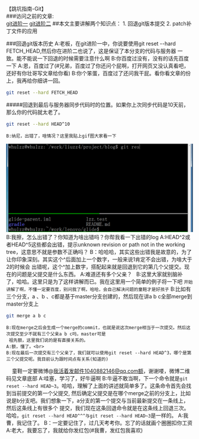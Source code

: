 【跳坑指南-Git】<br>
###访问之前的文章:<br>
[git进阶一](https://github.com/zhuang137/blog/blob/master/git/git%E8%BF%9B%E9%98%B6%E4%B8%80.md)
[git进阶二](https://github.com/zhuang137/blog/blob/master/git/git%E8%BF%9B%E9%98%B6%E4%BA%8C.md)
##本文主要讲解两个知识点：
    1. 回退git版本提交
    2. patch补丁文件的应用

###回退git版本历史
    A:老板，在git进阶一中，你说要使用git reset --hard FETCH_HEAD,然后你在进阶二也说了，这是保证了本分支的代码与服务器
      一致。能不能说一下回退的时候需要注意什么啊
    B:你百度过没有，没有的话先百度一下
    A:恩，百度过了(#兄弟，百度过了你还问个屁啊，打开网页又没认真看吧，还好有你壮哥写文章给你看)
    B:你个笨蛋，百度过了还问我干屁。看你看文章的份上，我再给你细讲一回。
```Bash
git reset --hard FETCH_HEAD
```
#####回退到最后与服务器同步代码时的位置。如果你上次同步代码是10天前，那么你的代码就太老了。
```Bash
git reset --hard HEAD^10
```
    B:纳尼，出错了，啥情况？这里我贴上gif图大家看一下
![image](https://github.com/zhuang137/blog/blob/master/picture/git3.gif "git3")
    B:我擦，怎么出错了？你知道为啥出错吗？你帮我看一下出错的log
    A:HEAD^2或者HEAD^5这些都会出错，提示unknown revision or path not in the working tree，这意思不就是参数不正确吗？
    B：哈哈哈，其实这些出错我是故意的，为了让你印象深刻。其实这个^后面加上一个数字，一般来说1肯定不会出错，为啥大于2的时候会
      出错呢，这个^加上数字，搭配起来就是回退到它的第几个父提交。现在的问题是父提交是什么东西。
    A:难道还有多个父亲？
    B:这里大家就别脑补了，哈哈。这里只是为了这样讲解而已。我在这里用一个简单的例子将一下吧
`开始讲解了啊，不懂一定要百度，别问我了啊，哈哈，会自己解决问题的童鞋才是好孩子`
    B:比如有三个分支，a 、b 、c都是基于master分支创建的，然后现在讲a b c全部merge到master分支上
```Bash
git merge a b c
```
    B:现在merge之后会生成一个merge的commit，也就是说这次merge相当于一次提交。然后这次提交至少不就有三个父亲a b c吗，master可是
     祖先额，这里我们说的是有直接关系的。
    A:额，懂了。<br>
    B:现在最后一次提交有三个父亲了，我们就可以使用git reset --hard HEAD^3，哪个是第三个父提交呢。我目前认为跟时间点有关系(知道的)
     童鞋一定要微博@我活着发邮件1040882146@qq.com额，谢谢喽，微博二维码见文章底部
    A:哇塞，学习了，好牛逼啊
    B:牛逼不敢当啊，下一个命令就是`git reset --hard HEAD~3`。哈哈，理解了上面的讲述就简单多了。这条命令首先会找到当前提交的第一个父提交,
     然后确定父提交是在哪个merge之前的分支上，比如说是b分支吧。我们想象一下，a分支的第一个提交与当前最新提交在一条线上，然后这条线上有很多个
     提交，我们现在这条回退命令就是在这条线上回退三次。哈哈，`git reset --hard HEAD^^^与git reset --hard HEAD~3`是一样的。
    A:我曹，我记住了。
    B：一定要记住了，过几天考考你。忘了的话就画个圈圈扣你工资
    A:老大，我要忘了，我就给你发红包(#我曹，发红包我喜欢)
    
    
